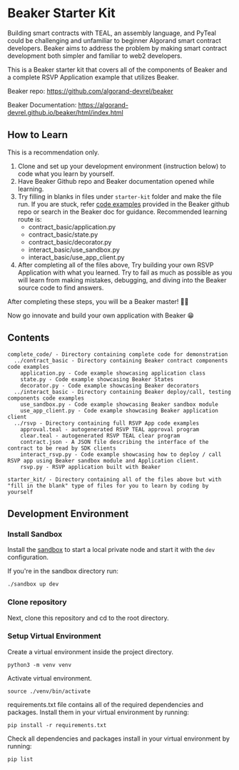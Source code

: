# Beaker Starter Kit

Building smart contracts with TEAL, an assembly language, and PyTeal could be challenging and unfamiliar to beginner Algorand smart contract developers. Beaker aims to address the problem by making smart contract development both simpler and familiar to web2 developers. 

This is a Beaker starter kit that covers all of the components of Beaker and a complete RSVP Application example that utilizes Beaker. 

Beaker repo: https://github.com/algorand-devrel/beaker

Beaker Documentation: https://algorand-devrel.github.io/beaker/html/index.html

## How to Learn

This is a recommendation only.

1. Clone and set up your development environment (instruction below) to code what you learn by yourself. 
2. Have Beaker Github repo and Beaker documentation opened while learning. 
3. Try filling in blanks in files under `starter-kit` folder and make the file run. If you are stuck, refer [code examples](https://github.com/algorand-devrel/beaker/tree/master/examples) provided in the Beaker github repo or search in the Beaker doc for guidance. Recommended learning route is:
    - contract_basic/application.py
    - contract_basic/state.py
    - contract_basic/decorator.py
    - interact_basic/use_sandbox.py
    - interact_basic/use_app_client.py
5. After completing all of the files above, Try building your own RSVP Application with what you learned. Try to fail as much as possible as you will learn from making mistakes, debugging, and diving into the Beaker source code to find answers. 

After completing these steps, you will be a Beaker master! :clap::clap: 

Now go innovate and build your own application with Beaker :grin:

## Contents
    complete_code/ - Directory containing complete code for demonstration
      ../contract_basic - Directory containing Beaker contract components code examples
        application.py - Code example showcasing application class
        state.py - Code example showcasing Beaker States
        decorator.py - Code example showcasing Beaker decorators
      ../interact_basic - Directory containing Beaker deploy/call, testing components code examples
        use_sandbox.py - Code example showcasing Beaker sandbox module
        use_app_client.py - Code example showcasing Beaker application client
      ../rsvp - Directory containing full RSVP App code examples
        approval.teal - autogenerated RSVP TEAL approval program
        clear.teal - autogenerated RSVP TEAL clear program
        contract.json - A JSON file describing the interface of the contract to be read by SDK clients
        interact_rsvp.py - Code example showcasing how to deploy / call RSVP app using Beaker sandbox module and Application client.
        rsvp.py - RSVP application built with Beaker
        
    starter_kit/ - Directory containing all of the files above but with "fill in the blank" type of files for you to learn by coding by yourself
    
## Development Environment

### Install Sandbox

Install the [sandbox](https://github.com/algorand/sandbox) to start a local private node and start it with the `dev` configuration.

If you're in the sandbox directory run:

```
./sandbox up dev
```

### Clone repository

Next, clone this repository and cd to the root directory.


### Setup Virtual Environment

Create a virtual environment inside the project directory.

```
python3 -m venv venv
```

Activate virtual environment.

```
source ./venv/bin/activate
```

requirements.txt file contains all of the required dependencies and packages. Install them in your virtual environment by running:

```
pip install -r requirements.txt
```

Check all dependencies and packages install in your virtual environment by running: 

```
pip list
```


